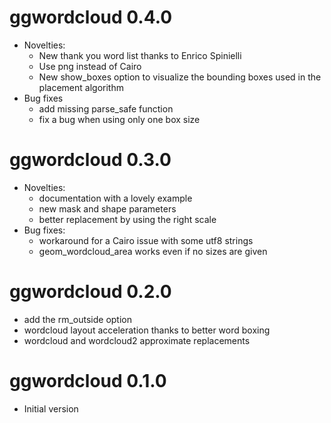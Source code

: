 # ggwordcloud 0.4.0
* Novelties:
    * New thank you word list thanks to Enrico Spinielli
    * Use png instead of Cairo
    * New show_boxes option to visualize the bounding boxes used in the placement algorithm
* Bug fixes
    * add missing parse_safe function
    * fix a bug when using only one box size

# ggwordcloud 0.3.0
* Novelties:
    * documentation with a lovely example
    * new mask and shape parameters
    * better replacement by using the right scale
* Bug fixes:
    * workaround for a Cairo issue with some utf8 strings
    * geom_wordcloud_area works even if no sizes are given

# ggwordcloud 0.2.0
* add the rm_outside option
* wordcloud layout acceleration thanks to better word boxing
* wordcloud and wordcloud2 approximate replacements

# ggwordcloud 0.1.0
* Initial version
